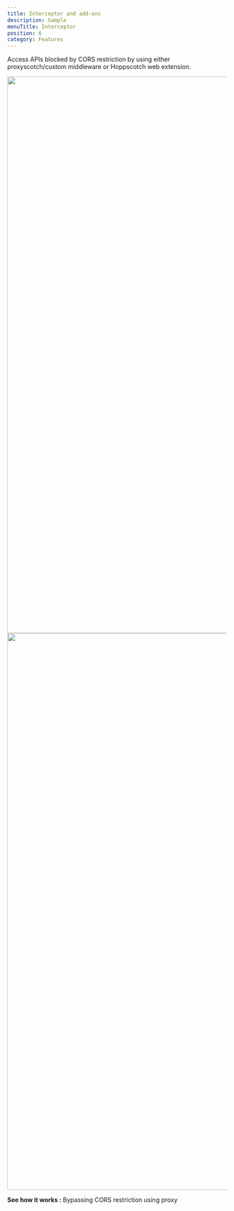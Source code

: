 ```yaml
---
title: Interceptor and add-ons
description: Sample
menuTitle: Interceptor
position: 6
category: Features
---
```

Access APIs blocked by CORS restriction by using either proxyscotch/custom middleware or Hoppscotch web extension.

<img src="/Features/Interceptor-light.png" class="light-img" height="1280" width="640" alt=""/>
<img src="/Features/Interceptor-dark.png" class="dark-img" height="1280" width="640" alt=""/>


**See how it works :** <nuxt-link to="/rest#troubleshooting"> Bypassing CORS restriction using proxy </nuxt-link>